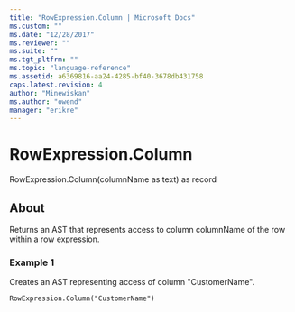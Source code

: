 ```yaml
---
title: "RowExpression.Column | Microsoft Docs"
ms.custom: ""
ms.date: "12/28/2017"
ms.reviewer: ""
ms.suite: ""
ms.tgt_pltfrm: ""
ms.topic: "language-reference"
ms.assetid: a6369816-aa24-4285-bf40-3678db431758
caps.latest.revision: 4
author: "Minewiskan"
ms.author: "owend"
manager: "erikre"
---
```

# RowExpression.Column
RowExpression.Column(columnName as text) as record  
  
## About  
Returns an AST that represents access to column columnName of the row within a row expression.  
  
### Example 1  
Creates an AST representing access of column "CustomerName".  
  
```  
RowExpression.Column("CustomerName")  
```  
